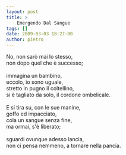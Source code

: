 ```yaml
---
layout: post
title: >
    Emergendo Dal Sangue
tags: []
date: 2009-03-03 18:27:00
author: pietro
---
```

No, non sarò mai lo stesso,<br/>non dopo quel che è successo;<br/><br/>immagina un bambino,<br/>eccolo, io sono uguale,<br/>stretto in pugno il coltellino,<br/>si è tagliato da solo, il cordone ombelicale.<br/><br/>E si tira su, con le sue manine,<br/>goffo ed impacciato,<br/>cola un sangue senza fine,<br/>ma ormai, s'è liberato;<br/><br/>sguardi ovunque adesso lancia,<br/>non ci pensa nemmeno, a tornare nella pancia.
